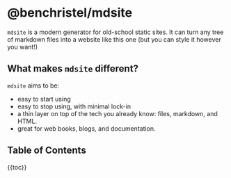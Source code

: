 # @benchristel/mdsite

`mdsite` is a modern generator for old-school static sites.
It can turn any tree of markdown files into a website like this one (but you can style it however you want!)

## What makes `mdsite` different?

`mdsite` aims to be:

- easy to start using
- easy to stop using, with minimal lock-in
- a thin layer on top of the tech you already know: files, markdown, and HTML.
- great for web books, blogs, and documentation.

## Table of Contents

{{toc}}